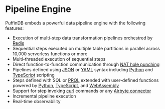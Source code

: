 # Pipeline Engine

PuffinDB embeds a powerful data pipeline engine with the following features:

- Execution of multi-step data transformation pipelines orchestred by [Redis](https://redis.io/)
- Sequential steps executed on multiple table partitions in parallel across 10,000 serverless functions or more
- Multi-threaded execution of sequential steps
- Direct function-to-function communication through [NAT hole punching](https://github.com/spcl/tcpunch)
- Pipelines defined using [JSON](https://www.json.org/) or [YAML](https://yaml.org/) syntax including [Python](https://www.python.org/) and [TypeScript](https://www.typescriptlang.org/) scripting
- Steps defined with SQL or [PRQL](https://prql-lang.org/) extended with user-defined functions powered by [Python](https://www.python.org/), [TypeScript](https://www.typescriptlang.org/), and [WebAssembly](https://webassembly.org/)
- Support for step invoking [curl](https://curl.se/) commands or any [Airbyte connector](https://airbyte.com/connectors)
- Incremental pipeline execution
- Real-time observability
